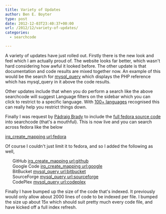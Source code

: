 ```yaml
---
title: Variety of Updates
author: Ben E. Boyter
type: post
date: 2012-12-03T23:40:37+00:00
url: /2012/12/variety-of-updates/
categories:
  - searchcode

---
```

A variety of updates have just rolled out. Firstly there is the new look and feel which I am actually proud of. The website looks far better, which wasn't hard considering how awful it looked before. The other update is that documentation and code results are mixed together now. An example of this would be the search for [mysql_query][1] which displays the PHP reference which has mysql_query in it above the code results.

Other updates include that when you do perform a search like the above searchcode will suggest Language filters on the sidebar which you can click to restrict to a specific language. With [100+ languages][2] recognised this can really help you restrict things down.

Finally I was request by [Pádraig Brady][3] to include the [full fedora source code][4] into searchcode (that's a mouthful). This is now live and you can search across fedora like the below

[irq\_create\_mapping url:fedora][5]

Of course I couldn't just limit it to fedora, and so I added the following as well,

<ul style="list-style: none;">
  <li>
    <a>GitHub </a><a href="http://searchco.de/?q=irq_create_mapping+url%3Agithub">irq_create_mapping url:github</a>
  </li>
  <li>
    Google Code <a href="http://searchco.de/?q=irq_create_mapping+url%3Agoogle">irq_create_mapping url:google</a>
  </li>
  <li>
    BitBucket <a href="http://searchco.de/?q=mysql_query+url%3Abitbucket">mysql_query url:bitbucket</a>
  </li>
  <li>
    SourceForge <a href="http://searchco.de/?q=mysql_query+url%3Asourceforge">mysql_query url:sourceforge</a>
  </li>
  <li>
    CodePlex <a href="http://searchco.de/?q=mysql_query+url%3Acodeplex">mysql_query url:codeplex</a>
  </li>
</ul>

Finally I have bumped up the size of the code that's indexed. It previously would only allow about 2000 lines of code to be indexed per file. I bumped the size up about 15x which should suit pretty much every code file, and have kicked off a full index refresh.

 [1]: http://searchco.de/?q=mysql_query
 [2]: http://searchco.de/languages/
 [3]: http://www.pixelbeat.org
 [4]: http://www.pixelbeat.org/docs/fedora_source.html
 [5]: http://searchco.de/?q=irq_create_mapping+url%3Afedora